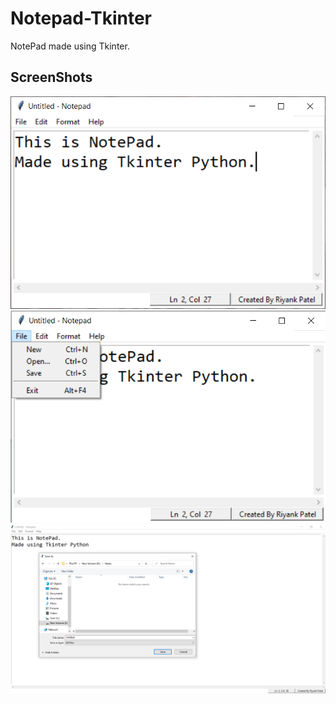 # Notepad-Tkinter

NotePad made using Tkinter.

## ScreenShots

 <img src="ScreenShots/Main.png">

 <img src="ScreenShots/file.png">
 
 <img src="ScreenShots/Save.png">
 
